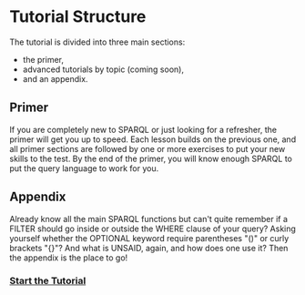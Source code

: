 # Tutorial Structure
The tutorial is divided into three main sections:
* the primer,
* advanced tutorials by topic (coming soon),
* and an appendix.

## Primer
If you are completely new to SPARQL or just looking for a refresher, the primer will get you up to speed. Each lesson builds on the previous one, and all primer sections are followed by one or more exercises to put your new skills to the test. By the end of the primer, you will know enough SPARQL to put the query language to work for you.

[comment]: <> (## By-topic Tutorials Coming soon! If you have some experience with SPARQL already, you can jump ahead to the advanced tutorials. Unlike the primer, you don't need to read through these in order; they are discontinuous bites of information pertinent to specific use cases.)

## Appendix
Already know all the main SPARQL functions but can't quite remember if a FILTER should go inside or outside the WHERE clause of your query? Asking yourself whether the OPTIONAL keyword require parentheses "()" or curly brackets "{}"? And what is UNSAID, again, and how does one use it? Then the appendix is the place to go!

### [Start the Tutorial](./primer_intro.md)